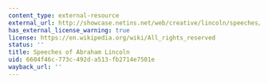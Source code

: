 ```yaml
---
content_type: external-resource
external_url: http://showcase.netins.net/web/creative/lincoln/speeches/speech.htm
has_external_license_warning: true
license: https://en.wikipedia.org/wiki/All_rights_reserved
status: ''
title: Speeches of Abraham Lincoln
uid: 6604f46c-773c-492d-a513-fb2714e7501e
wayback_url: ''
---
```

